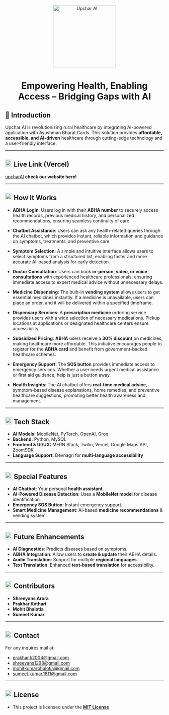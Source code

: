 <p align="center">
  <img src="https://res.cloudinary.com/mohitbhalotia/image/upload/v1739319732/j0u8cmuaie6ozzzbghv7.png" alt="Upchar AI" width="200">
</p>

<h1 align="center"><b>Empowering Health, Enabling Access – Bridging Gaps with AI </b></h1>

## 📌 Introduction
Upchar AI is revolutionizing rural healthcare by integrating AI-powered application with Ayushman Bharat Cards. This solution provides **affordable, accessible, and AI-driven** healthcare through cutting-edge technology and a user-friendly interface.

---

## <img src="https://res.cloudinary.com/mohitbhalotia/image/upload/v1739323395/lwjlscmxmguqcgw7tskm.png" alt="Upchar AI" width="22"> Live Link (Vercel)
[upcharAI](https://upchar-ai-kiosk.vercel.app/)  **check our website here!**

---

## <img src="https://res.cloudinary.com/mohitbhalotia/image/upload/v1739323388/cwbp5rcaandtpv53duxw.png" alt="Upchar AI" width="22"> How It Works

- **ABHA Login**: Users log in with their **ABHA number** to securely access health records, previous medical history, and personalized recommendations, ensuring seamless continuity of care.

- **Chatbot Assistance**: Users can ask any health-related queries through the AI chatbot, which provides instant, reliable information and guidance on symptoms, treatments, and preventive care.

- **Symptom Selection**: A simple and intuitive interface allows users to select symptoms from a structured list, enabling faster and more accurate AI-based analysis for early detection.

- **Doctor Consultation**: Users can book **in-person, video, or voice consultations** with experienced healthcare professionals, ensuring immediate access to expert medical advice without unnecessary delays.

- **Medicine Dispensing**: The built-in **vending system** allows users to get essential medicines instantly. If a medicine is unavailable, users can place an order, and it will be delivered within a specified timeframe.

- **Dispensary Services**: A **prescription medicine** ordering service provides users with a wide selection of necessary medications. Pickup locations at applications or designated healthcare centers ensure accessibility.

- **Subsidized Pricing**: **ABHA** users receive a **30% discount** on medicines, making healthcare more affordable. This initiative encourages people to register for the **ABHA card** and benefit from government-backed healthcare schemes.

- **Emergency Support**: The **SOS button** provides immediate access to emergency services. Whether a user needs urgent medical assistance or first aid guidance, help is just a button away.

- **Health Insights**: The AI chatbot offers **real-time medical advice**, symptom-based disease explanations, home remedies, and preventive healthcare suggestions, promoting better health awareness and management.

---

## <img src="https://res.cloudinary.com/mohitbhalotia/image/upload/v1739323388/cwbp5rcaandtpv53duxw.png" alt="Upchar AI" width="22">  Tech Stack
- **AI Models:** MobileNet, PyTorch, OpenAI, Groq  
- **Backend:** Python, MySQL  
- **Frontend & UI/UX:** MERN Stack, Twilio, Vercel, Google Maps API, ZoomSDK  
- **Language Support:** Devnagri for **multi-language accessibility**

---

## <img src="https://res.cloudinary.com/mohitbhalotia/image/upload/v1739323394/eesciqbsxui6jcyfnqeh.png" alt="Upchar AI" width="22">  Special Features  
- **AI Chatbot**: Your personal **health assistant**.  
- **AI-Powered Disease Detection**: Uses a **MobileNet model** for disease identification.  
- **Emergency SOS Button**: Instant emergency support.  
- **Smart Medicine Management**: AI-based **medicine recommendations** & vending system.  

---

## <img src="https://res.cloudinary.com/mohitbhalotia/image/upload/v1739323391/h8lgduwgxx4jpuvjy2tf.png" alt="Upchar AI" width="22">  Future Enhancements
- **AI Diagnostics**: Predicts diseases based on symptoms.  
- **ABHA Integration**: Allow users to **create & update** their ABHA details.  
- **Audio Translation**: Support for multiple **regional languages**.  
- **Text Translation**: Enhanced **text-based translation** for accessibility.  

---

## <img src="https://res.cloudinary.com/mohitbhalotia/image/upload/v1739323395/lwjlscmxmguqcgw7tskm.png" alt="Upchar AI" width="22">  Contributors
- **Shreeyans Arora**  
- **Prakhar Kothari**  
- **Mohit Bhalotia**  
- **Sumeet Kumar**   

---

## <img src="https://res.cloudinary.com/mohitbhalotia/image/upload/v1739323390/ret5gvfteq5fzb6pqalx.png" alt="Upchar AI" width="22">  Contact
For any inquires mail at:
- prakhar.k2004@gmail.com
- shreeyans1298@gmail.com
- mohitkumarbhalotia@gmail.com
- sumeet.kumar.1811@gmail.com
---

## <img src="https://res.cloudinary.com/mohitbhalotia/image/upload/v1739323393/heiwepmkrgjohcqcmkvh.png" alt="Upchar AI" width="22">  License
- This project is licensed under the **[MIT License](#)**


